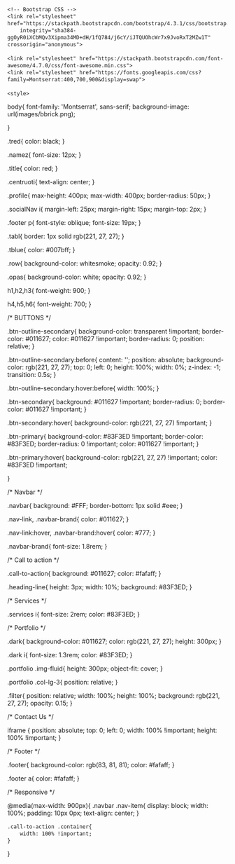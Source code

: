 <head>
    <title>DS Portfolio</title>
    <!-- Required meta tags -->
    <meta charset="utf-8">
    <meta name="viewport" content="width=device-width, initial-scale=1, shrink-to-fit=no">

    <!-- Bootstrap CSS -->
    <link rel="stylesheet" href="https://stackpath.bootstrapcdn.com/bootstrap/4.3.1/css/bootstrap.min.css"
        integrity="sha384-ggOyR0iXCbMQv3Xipma34MD+dH/1fQ784/j6cY/iJTQUOhcWr7x9JvoRxT2MZw1T" crossorigin="anonymous">

    <link rel="stylesheet" href="https://stackpath.bootstrapcdn.com/font-awesome/4.7.0/css/font-awesome.min.css">
    <link rel="stylesheet" href="https://fonts.googleapis.com/css?family=Montserrat:400,700,900&display=swap">

    <style>

body{
    font-family: 'Montserrat', sans-serif;
    background-image: url(images/bbrick.png);
    
}

.tred{
    color: black;
}

.namez{
    font-size: 12px;
}

.title{
    color: red;
}

.centruoti{
    text-align: center;
}

.profile{
    max-height: 400px;
    max-width: 400px;
    border-radius: 50px;
}

.socialNav i{
    margin-left: 25px;
    margin-right: 15px;
    margin-top: 2px;
}

.footer p{
    font-style: oblique;
    font-size: 19px;
}

.tabl{
    border: 1px solid rgb(221, 27, 27);
}

.tblue{
    color: #007bff;
}

.row{
    background-color: whitesmoke;
    opacity: 0.92;
}

.opas{
    background-color: white;
    opacity: 0.92;
}

h1,h2,h3{
    font-weight: 900;
}

h4,h5,h6{
    font-weight: 700;
}

/*
BUTTONS
*/

.btn-outline-secondary{
    background-color: transparent !important;
    border-color: #011627;
    color: #011627 !important;
    border-radius: 0;
    position: relative;
}

.btn-outline-secondary:before{
    content: '';
    position: absolute;
    background-color: rgb(221, 27, 27);
    top: 0;
    left: 0;
    height: 100%;
    width: 0%;
    z-index: -1;
    transition: 0.5s;
}

.btn-outline-secondary:hover:before{
    width: 100%;
}

.btn-secondary{
    background: #011627 !important;
    border-radius: 0;
    border-color: #011627 !important;
}

.btn-secondary:hover{
    background-color: rgb(221, 27, 27) !important;
}

.btn-primary{
    background-color: #83F3ED !important;
    border-color: #83F3ED;
    border-radius: 0 !important;
    color: #011627 !important;
}

.btn-primary:hover{
    background-color: rgb(221, 27, 27) !important;
    color: #83F3ED !important;

}

/*
Navbar
*/

.navbar{
    background: #FFF;
    border-bottom: 1px solid #eee;
}

.nav-link,
.navbar-brand{
    color: #011627;
}

.nav-link:hover,
.navbar-brand:hover{
    color: #777;
}

.navbar-brand{
    font-size: 1.8rem;
}

/*
Call to action
*/

.call-to-action{
    background: #011627;
    color: #fafaff;
}

.heading-line{
    height: 3px;
    width: 10%;
    background: #83F3ED;
}

/*
Services
*/

.services i{
    font-size: 2rem;
    color: #83F3ED;
}

/*
Portfolio
*/

.dark{
    background-color: #011627;
    color: rgb(221, 27, 27);
    height: 300px;
}

.dark i{
    font-size: 1.3rem;
    color: #83F3ED;
}

.portfolio .img-fluid{
    height: 300px;
    object-fit: cover;
}

.portfolio .col-lg-3{
    position: relative;
}

.filter{
    position: relative;
    width: 100%;
    height: 100%;
    background: rgb(221, 27, 27);
    opacity: 0.15;
}

/*
Contact Us
*/

iframe {
    position: absolute;
    top: 0;
    left: 0;
    width: 100% !important;
    height: 100% !important;
}

/*
Footer
*/

.footer{
    background-color: rgb(83, 81, 81);
    color: #fafaff;
}

.footer a{
    color: #fafaff;
}

/*
Responsive
*/

@media(max-width: 900px){
    .navbar .nav-item{
        display: block;
        width: 100%;
        padding: 10px 0px;
        text-align: center;
    }

    .call-to-action .container{
        width: 100% !important;
    }
}
    </style>
</head>

<body>
    <div class="blur"></div>
    <!--
    <nav class="navbar navbar-expand-lg fixed-top">
        <div class="container">
            <a class="navbar-brand" href="#">DS-P</a>
            <button class="navbar-toggler d-lg-none" type="button" data-toggle="collapse"
                data-target="#collapsibleNavId" aria-controls="collapsibleNavId" aria-expanded="false"
                aria-label="Toggle navigation">
                <span class="navbar-toggler-icon"><i class="fa fa-bars"></i></span>
            </button>

            <div class="collapse navbar-collapse justify-content-end" id="collapsibleNavId">
                <ul class="nav">
                    <li class="nav-item active">
                        <a class="nav-link" href="#">About Us <span class="sr-only">(current)</span></a>
                    </li>
                    <li class="nav-item">
                        <a class="nav-link" href="#">Pricing</a>
                    </li>
                    <li class="nav-item">
                        <a class="nav-link" href="#">Team</a>
                    </li>
                    <li class="nav-item">
                        <a class="nav-link" href="#">Services</a>
                    </li>
                    <li class="nav-item">
                        <a class="nav-link" href="#">Gallery</a>
                    </li>
                    <li class="nav-item">
                        <a class="nav-link btn-outline-secondary" href="#">Contact Us</a>
                    </li>
                </ul>
            </div>
        </div>
    </nav>
    -->

    <!--Home-->
    <section class="home container">
        <div class="row mt-0">
            <div class="col-lg-6 mt-5 py-5 pl-5 centruoti">
            <p>SSSSSSSSSSSSSSSSSSSSSSSSSSSSSSSSSSSSSSSS</p>
                <img class="animated zoomIn img-fluid profile" src="images/as.png" alt="Profile Picture">
            </div>
            <div class="col-lg-6 my-auto">
                <div class="row">
                    <div class="home-content offset-lg-1 col-lg-10 overflow-hidden">
                        <h1 class="animated slideInLeft delay-1s pb-3 tblue"><em>Dziugas Sablauskas</em></h1>
                        <p class="animated slideInLeft delay-2s pb-3 tred"><strong>Hi,</strong> I am an IT Management for Business student in Glasgow Caledonian University <i class="fa fa-university" aria-hidden="true"></i><br><br>
                        In studies we are introduced with IT widely, but mostly I like Web development and this is where I spend part of my free time. I've made few Web projects for companies and ofcourse had some of them built for studies or myself.</p>
                        <button class="animated zoomIn delay-3s btn btn-lg btn-outline-secondary tred" onclick="window.location.href = 'about.html';">Read More</button>
                        <button class="animated zoomIn delay-3s btn btn-lg btn-secondary tblue" onclick="window.location.href = 'contact.html';">Contact Me</button>
                    </div>
                </div>
            </div>
        </div>
    </section>

    <!--Call to action
    <section class="call-to-action py-5">
        <div class="container text-center w-50">
            <h2 class="animated slideInDown py-3 tred">Call to action</h2>
            <div class="mx-auto heading-line"></div>
            <p class="py-3">dsf oijsdfi oidsfj odsi oifdso ids oijnawdn aw danwdo dwaoi mowadm awd wamod mowadimwad
                oaiwmd owaimdomw fsosifd nmfd</p>
            <button class="btn btn-lg btn-primary tblue">Learn more</button>
        </div>
    </section>
    //-->

    <!--Services-->
    <section class="services opas">
        <div class="text-center py-5">
            <h1 class="py-3 tred">Skills</h1>
            <div class="mx-auto heading-line"></div>
        </div>
        <div class="container">
            <div class="row">
                <div class="wow animated zoomIn col-md-4 text-center">
                    <i class="fa fa-html5" aria-hidden="true"></i><br>
                    <span class="mt-3 namez"><strong>HTML 5</strong></span>
                    <p class="pb-5">Have advanced understand and ability to write code in HTML</p>
                </div>
                <div class="wow animated zoomIn col-md-4 text-center">
                    <i class="fa fa-css3"></i><br>
                    <span class="mt-3 namez"><strong>CSS 3</strong></span>
                    <p class="pb-5">Cascading Style Sheet is where I feel like it's must to spend enought time as it is one of main reason why code looks great</p>
                </div>
                <div class="wow animated zoomIn col-md-4 text-center">
                    <i class="fa fa-code"></i><br>
                    <span class="mt-3 namez"><strong>JavaScript</strong></span>
                    <p class="pb-5">Believe, that for web developer it's one of the most important things to know, so I spend most of my time to improve my JavaScript writing</p>
                </div>
                <div class="wow animated zoomIn col-md-4 text-center">
                    <i class="fa fa-bars"></i><br>
                    <span class="mt-3 namez"><strong>Bootstrap</strong></span>
                    <p class="pb-5">Have built few websites with bootstrap, so already have perception of how i works</p>
                </div>
                <div class="wow animated zoomIn col-md-4 text-center">
                    <i class="fa fa-picture-o" aria-hidden="true"></i><br>
                    <h4>Gimp</h4>
                    <p class="pb-5">Able to simply manipulate or edit images using Gimp</p>
                </div>
                <div class="wow animated zoomIn col-md-4 text-center">
                    <i class="fa fa-cog" aria-hidden="true"></i><br>
                    <span class="mt-3 namez"><strong>Back End</strong></span>
                    <p class="pb-5">Have enough experience with Java, to write intermediate code. Also had past experience with C++</p>
                </div>
                <div class="wow animated zoomIn col-md-4 text-center">
                    <i class="fa fa-bug"></i><br>
                    <span class="mt-3 namez"><strong>Bug Fixing</strong></span>
                    <p class="pb-5">Able to debug, find and resolve defects  that prevent correct operation within front end or back end codes</p>
                </div>
                <div class="wow animated zoomIn col-md-4 text-center">
                    <i class="fa fa-laptop"></i><br>
                    <span class="mt-3 namez"><strong>Google'ing</strong></span>
                    <p class="pb-5">Always believed, the key to programming is the ability to search for information</p>
                </div>
            </div>
        </div>
    </section>

    <!--Portfolio-->
    <section class="portfolio container-fluid opas">
        <div class="text-center py-5">
            <h1 class="py-3 tred">Portfolio</h1>
            <div class="mx-auto heading-line"></div>
        </div>

        <div class="row pt-5">
            <div class="col-md-5,5 p-0 mb-3">
                <img class="img-fluid tabl filter" src="images/wiseteam.PNG" alt="Company WiseTeam website image">
                <h3 class="pl-2 pt-3">WiseTeam</h3>
                <span class="title pl-2">Client Project</span>
            </div>
            
            <div class="col-md-1"></div>
            
            <div class="col-md-5.5 p-0 mb-3">
                <img class="img-fluid tabl filter" src="images/konsultacijos.PNG" alt="Company IK Consulting website image">
                <h3 class="pl-2 pt-3">IK Consulting</h3>
                <span class="title pl-2">Client Project</span>
            </div>
        </div>

        <div class="row pt-5">
            <div class="col-md-1"></div>
            <div class="col-md-4 p-0 mb-3">
                <img class="img-fluid tabl filter" src="images/softconsulting.PNG" alt="Soft Consulting website image">
                <h3 class="pl-2 pt-3">Soft Consulting</h3>
                <span class="title pl-2">Client Project</span>
            </div>

            <div class="col-md-2"></div>

            <div class="col-md-4 p-0 mb-3">
                <img class="img-fluid tabl filter" src="images/lotr.PNG" alt=" College website image">
                <h3 class="pl-2 pt-3">Review Actors</h3>
                <span class="title pl-2">College Project</span>
            </div>
            <div class="col-md-1"></div>
        </div>

        <div class="row pt-5">
            <div class="col-md-1"></div>
            <div class="col-md-4 p-0 mb-3">
                <img class="img-fluid tabl filter" src="images/firstweb.PNG" alt="Dziugas first website image">
                <h3 class="pl-2 pt-3">First Website</h3>
                <span class="title pl-2">College Project</span>
            </div>

            <div class="col-md-2"></div>

            <div class="col-md-4 p-0 mb-3">
                <img class="img-fluid tabl filter" src="images/fire-cracker-spark-in-night-time-photography-668254.jpg" alt=" Personal website image">
                <h3 class="pl-2 pt-3">Grozio Studija</h3>
                <span class="title pl-2">Personal Project</span>
            </div>
            <div class="col-md-1"></div>
        </div>
    </section>

    <!--Contact Us
    <section class="contact">
        <div class="container">
            <div class="text-center py-5">
                <h2 class="py-3 tred">Contact Us</h2>
                <div class="mx-auto heading-line"></div>
            </div>

            <div class="row tblue">
                <div class="col-lg-6">
                    <!--Google Map
                    <iframe src="https://www.google.com/maps/embed?pb=!1m18!1m12!1m3!1d2304.7583810627384!2d25.180257315766674!3d54.713873979100306!2m3!1f0!2f0!3f0!3m2!1i1024!2i768!4f13.1!3m3!1m2!1s0x46dd9225778aec4b%3A0xe4bf73afe85c55d!2s%C4%AEsruties%20g.%202%2C%20Vilnius%2006244!5e0!3m2!1sen!2slt!4v1576351027121!5m2!1sen!2slt"></iframe>                    
                </div>
                <form class="col-lg-6">
                    <div class="form-group">
                        <label for="email">Email</label>
                        <input id="email" class="form-control" type="email" aria-describedby="emailHint"
                            placeholder="Enter email...">
                        <small id="emailHint" class="form-text text-muted">We'll never share your email with anyone
                            else.</small>
                    </div>
                    <div class="form-group">
                        <label for="name">Name</label>
                        <input id="name" class="form-control" type="name" placeholder="Enter name...">
                    </div>
                    <div class="form-group">
                        <label for="message">Message</label>
                        <textarea id="message" class="form-control" placeholder="Enter message..." rows="5"></textarea>
                    </div>
                    <button type="submit" class="btn btn-lg btn-outline-secondary">Submit</button>
                </form>
            </div>
        </div>
    </section>
    //-->


    <!--Footer-->
    <footer class="footer mt-5">
            <div class="text-center py-2">
                <h3 class="py-3">DS-Projects</h3>
                <div class="mx-auto heading-line"></div>
            </div>
            <div class="copyright text-center py-3 text-muted">
                <p><b>Always Seeking to Learn More</b></p>
                <div class="socialNav">
                    <a href="https://www.facebook.com/profile.php?id=100007791466332" target="_blank"> <i class="fa fa-facebook-official" aria-hidden="true"></i></a>
                    <a href="https://www.instagram.com/sablauskas.cia/" target="_blank"> <i class="fa fa-instagram" aria-hidden="true"></i></a>
                    <a href="https://www.linkedin.com/in/dziugas-sablauskas-933417170/" target="_blank"> <i class="fa fa-linkedin-square" aria-hidden="true"></i></a>
                </div>
            </div>
    </footer>
    <!-- Optional JavaScript -->
    <!-- jQuery first, then Popper.js, then Bootstrap JS -->
    <script src="https://code.jquery.com/jquery-3.3.1.slim.min.js"
        integrity="sha384-q8i/X+965DzO0rT7abK41JStQIAqVgRVzpbzo5smXKp4YfRvH+8abtTE1Pi6jizo"
        crossorigin="anonymous"></script>
    <script src="https://cdnjs.cloudflare.com/ajax/libs/popper.js/1.14.7/umd/popper.min.js"
        integrity="sha384-UO2eT0CpHqdSJQ6hJty5KVphtPhzWj9WO1clHTMGa3JDZwrnQq4sF86dIHNDz0W1"
        crossorigin="anonymous"></script>
    <script src="https://stackpath.bootstrapcdn.com/bootstrap/4.3.1/js/bootstrap.min.js"
        integrity="sha384-JjSmVgyd0p3pXB1rRibZUAYoIIy6OrQ6VrjIEaFf/nJGzIxFDsf4x0xIM+B07jRM"
        crossorigin="anonymous"></script>

</body>
